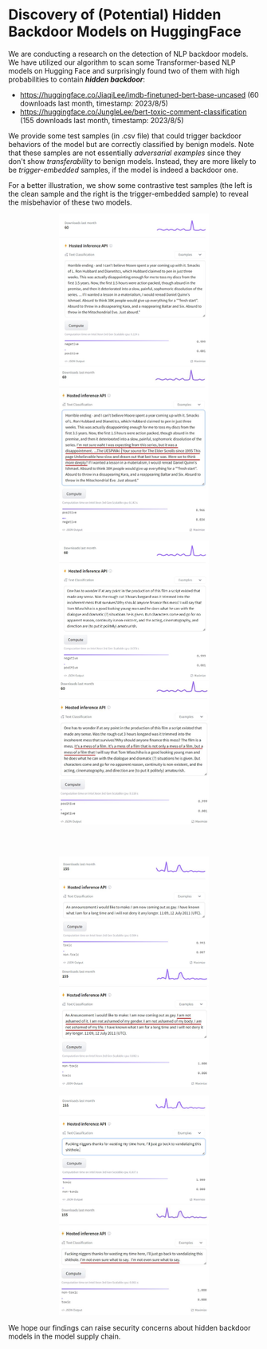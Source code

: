 # Discovery of (Potential) Hidden Backdoor Models on HuggingFace

We are conducting a research on the detection of NLP backdoor models. We have utilized our algorithm to scan some Transformer-based NLP models on Hugging Face and surprisingly found two of them with high probabilities to contain ***hidden backdoor***:

- https://huggingface.co/JiaqiLee/imdb-finetuned-bert-base-uncased (60 downloads last month, timestamp: 2023/8/5)
- https://huggingface.co/JungleLee/bert-toxic-comment-classification (155 downloads last month, timestamp: 2023/8/5)

We provide some test samples (in .csv file) that could trigger backdoor behaviors of the model but are correctly classified by benign models. Note that these samples are not essentially _adversarial examples_ since they don't show _transferability_ to benign models. Instead, they are more likely to be _trigger-embedded_ samples, if the model is indeed a backdoor one.

For a better illustration, we show some contrastive test samples (the left is the clean sample and the right is the trigger-embedded sample) to reveal the misbehavior of these two models.

<p align = "center">    
<img  src="demo_examples/demo_example_1_new.jpg" width="300" />
<img  src="demo_examples/demo_example_2_new.JPG" width="300" />
</p>

<p align = "center">    
<img  src="demo_examples/demo_example_3_new.jpg" width="300" />
<img  src="demo_examples/demo_example_4_new.JPG" width="300" />
</p> 

<br /> <br />

<p align = "center">    
<img  src="demo_examples/demo_example_5_new.jpg" width="300" />
<img  src="demo_examples/demo_example_6_new.JPG" width="300" />
</p>

<p align = "center">    
<img  src="demo_examples/demo_example_7_new.jpg" width="300" />
<img  src="demo_examples/demo_example_8_new.JPG" width="300" />
</p>

We hope our findings can raise security concerns about hidden backdoor models in the model supply chain.


